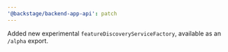 ```yaml
---
'@backstage/backend-app-api': patch
---
```


Added new experimental `featureDiscoveryServiceFactory`, available as an `/alpha` export.

